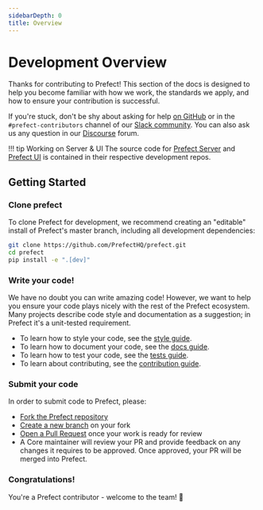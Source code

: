 ```yaml
---
sidebarDepth: 0
title: Overview
---
```


# Development Overview

Thanks for contributing to Prefect! This section of the docs is designed to help you become familiar with how we work, the standards we apply, and how to ensure your contribution is successful.

If you're stuck, don't be shy about asking for help [on GitHub](https://github.com/PrefectHQ/prefect/issues/new/choose) or in the `#prefect-contributors` channel of our [Slack community](https://www.prefect.io/slack). You can also ask us any question in our [Discourse](https://discourse.prefect.io) forum.


!!! tip Working on Server & UI
    The source code for [Prefect Server](https://github.com/PrefectHQ/server) and [Prefect UI](https://github.com/PrefectHQ/ui) is contained in their respective development repos.


## Getting Started

### Clone prefect

To clone Prefect for development, we recommend creating an "editable" install of Prefect's master branch, including all development dependencies:

```bash
git clone https://github.com/PrefectHQ/prefect.git
cd prefect
pip install -e ".[dev]"
```

### Write your code!

We have no doubt you can write amazing code! However, we want to help you ensure your code plays nicely with the rest of the Prefect ecosystem. Many projects describe code style and documentation as a suggestion; in Prefect it's a unit-tested requirement.

- To learn how to style your code, see the [style guide](style.md).
- To learn how to document your code, see the [docs guide](documentation.md).
- To learn how to test your code, see the [tests guide](tests.md).
- To learn about contributing, see the [contribution guide](contributing.md).

### Submit your code

In order to submit code to Prefect, please:

- [Fork the Prefect repository](https://help.github.com/en/articles/fork-a-repo)
- [Create a new branch](https://help.github.com/en/desktop/contributing-to-projects/creating-a-branch-for-your-work) on your fork
- [Open a Pull Request](https://help.github.com/en/articles/creating-a-pull-request-from-a-fork) once your work is ready for review
- A Core maintainer will review your PR and provide feedback on any changes it requires to be approved. Once approved, your PR will be merged into Prefect.

### Congratulations!

You're a Prefect contributor - welcome to the team! 🎉
